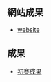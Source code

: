 ## 網站成果
- [website](https://demo.jlwu.info:1108/youtubeai/)

## 成果
- [初賽成果](https://github.com/tzuchyi/post_competition/blob/master/%E9%83%B5%E5%B1%80%E5%A4%A7%E6%95%B8%E6%93%9A.pdf)

